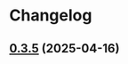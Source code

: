 # Changelog

## [0.3.5](https://github.com/DanielHabenicht/OSHome/compare/v0.3.5...oshome-mdns-v0.3.5) (2025-04-16)
